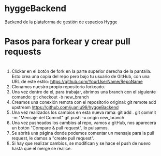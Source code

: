 # hyggeBackend
Backend de la plataforma de gestión de espacios Hygge
# 
# Pasos para forkear y crear pull requests
# 
1. Clickar en el botón de fork en la parte superior derecha de la pantalla.
Esto crea una copia del repo pero bajo tu usuario de GitHub, con una URL de este estilo:
https://github.com/YourUserName/RepoName
2. Clonamos nuestro propio repositorio forkeado.
3. Una vez dentro de el, para trabajar, abrimos una branch con el siguiente comando:
git checkout -b new_branch
4. Creamos una conexión remota con el repositorio original:
git remote add upstream https://github.com/juanlu99/hyggeBackend
5. Una vez realizados los cambios en esta nueva rama:
git add .
git commit -m "Mensaje del Commit"
git push -u origin new_branch
6. Una vez pusheados los cambios al repo, vamos a gitHub, nos aparecerá un botón "Compare & pull request", lo pulsamos.
7. Se abrirá una página donde podemos comentar un mensaje para la pull request, le damos a "create pull request".
8. Si hay que realizar cambios, se modifican y se hace el push de nuevo hasta que el merge se realice.

